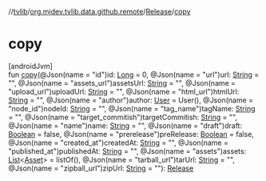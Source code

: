 //[tvlib](../../../index.md)/[org.mjdev.tvlib.data.github.remote](../index.md)/[Release](index.md)/[copy](copy.md)

# copy

[androidJvm]\
fun [copy](copy.md)(@Json(name = &quot;id&quot;)id: [Long](https://kotlinlang.org/api/latest/jvm/stdlib/kotlin/-long/index.html) = 0, @Json(name = &quot;url&quot;)url: [String](https://kotlinlang.org/api/latest/jvm/stdlib/kotlin/-string/index.html) = &quot;&quot;, @Json(name = &quot;assets_url&quot;)assetsUrl: [String](https://kotlinlang.org/api/latest/jvm/stdlib/kotlin/-string/index.html) = &quot;&quot;, @Json(name = &quot;upload_url&quot;)uploadUrl: [String](https://kotlinlang.org/api/latest/jvm/stdlib/kotlin/-string/index.html) = &quot;&quot;, @Json(name = &quot;html_url&quot;)htmlUrl: [String](https://kotlinlang.org/api/latest/jvm/stdlib/kotlin/-string/index.html) = &quot;&quot;, @Json(name = &quot;author&quot;)author: [User](../-user/index.md) = User(), @Json(name = &quot;node_id&quot;)nodeId: [String](https://kotlinlang.org/api/latest/jvm/stdlib/kotlin/-string/index.html) = &quot;&quot;, @Json(name = &quot;tag_name&quot;)tagName: [String](https://kotlinlang.org/api/latest/jvm/stdlib/kotlin/-string/index.html) = &quot;&quot;, @Json(name = &quot;target_commitish&quot;)targetCommitish: [String](https://kotlinlang.org/api/latest/jvm/stdlib/kotlin/-string/index.html) = &quot;&quot;, @Json(name = &quot;name&quot;)name: [String](https://kotlinlang.org/api/latest/jvm/stdlib/kotlin/-string/index.html) = &quot;&quot;, @Json(name = &quot;draft&quot;)draft: [Boolean](https://kotlinlang.org/api/latest/jvm/stdlib/kotlin/-boolean/index.html) = false, @Json(name = &quot;prerelease&quot;)preRelease: [Boolean](https://kotlinlang.org/api/latest/jvm/stdlib/kotlin/-boolean/index.html) = false, @Json(name = &quot;created_at&quot;)createdAt: [String](https://kotlinlang.org/api/latest/jvm/stdlib/kotlin/-string/index.html) = &quot;&quot;, @Json(name = &quot;published_at&quot;)publishedAt: [String](https://kotlinlang.org/api/latest/jvm/stdlib/kotlin/-string/index.html) = &quot;&quot;, @Json(name = &quot;assets&quot;)assets: [List](https://kotlinlang.org/api/latest/jvm/stdlib/kotlin.collections/-list/index.html)&lt;[Asset](../-asset/index.md)&gt; = listOf(), @Json(name = &quot;tarball_url&quot;)tarUrl: [String](https://kotlinlang.org/api/latest/jvm/stdlib/kotlin/-string/index.html) = &quot;&quot;, @Json(name = &quot;zipball_url&quot;)zipUrl: [String](https://kotlinlang.org/api/latest/jvm/stdlib/kotlin/-string/index.html) = &quot;&quot;): [Release](index.md)
